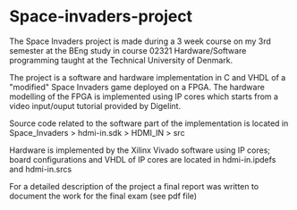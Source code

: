 # Space-invaders-project
The Space Invaders project is made during a 3 week course on my 3rd semester at the BEng study in course 02321 Hardware/Software programming taught at the Technical University of Denmark.

The project is a software and hardware implementation in C and VHDL of a "modified" Space Invaders game deployed on a FPGA. The hardware modelling of the FPGA is implemented using IP cores which starts from a video input/ouput tutorial provided by Digelint.

Source code related to the software part of the implementation is located in Space_Invaders > hdmi-in.sdk > HDMI_IN > src

Hardware is implemented by the Xilinx Vivado software using IP cores; board configurations and VHDL of IP cores are located in hdmi-in.ipdefs and hdmi-in.srcs 

For a detailed description of the project a final report was written to document the work for the final exam (see pdf file)
